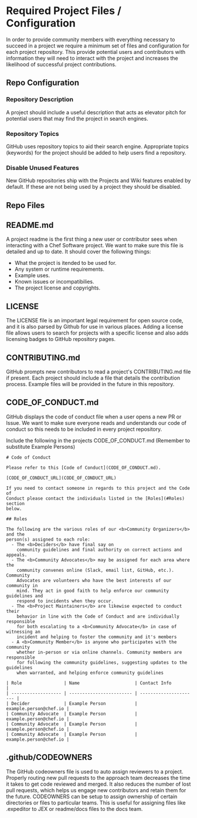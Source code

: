# Required Project Files / Configuration

In order to provide community members with everything necessary to succeed in a project we require a minimum set of files and configuration for each project repository. This provide potential users and contributors with information they will need to interact with the project and increases the likelihood of successful project contributions.

## Repo Configuration

### Repository Description

A project should include a useful description that acts as elevator pitch for potential users that may find the project in search engines.

### Repository Topics

GitHub uses repository topics to aid their search engine. Appropriate topics (keywords) for the project should be added to help users find a repository.

### Disable Unused Features

New GitHub repositories ship with the Projects and Wiki features enabled by default. If these are not being used by a project they should be disabled.

## Repo Files

## README.md

A project readme is the first thing a new user or contributor sees when interacting with a Chef Software project. We want to make sure this file is detailed and up to date. It should cover the following things:

  - What the project is itended to be used for.
  - Any system or runtime requirements.
  - Example uses.
  - Known issues or incompatibilies.
  - The project license and copyrights.

## LICENSE

The LICENSE file is an important legal requirement for open source code, and it is also parsed by Github for use in various places. Adding a license file allows users to search for projects with a specific license and also adds licensing badges to GitHub repository pages.

## CONTRIBUTING.md

GitHub prompts new contributors to read a project's CONTRIBUTING.md file if present. Each project should include a file that details the contribution process. Example files will be provided in the future in this repository.

## CODE_OF_CONDUCT.md

GitHub displays the code of conduct file when a user opens a new PR or Issue. We want to make sure everyone reads and understands our code of conduct so this needs to be included in every project repository.

Include the following in the projects CODE_OF_CONDUCT.md (Remember to substitute Example Persons)

```
# Code of Conduct

Please refer to this [Code of Conduct](CODE_OF_CONDUCT.md).

[CODE_OF_CONDUCT_URL](CODE_OF_CONDUCT_URL)

If you need to contact someone in regards to this project and the Code of
Conduct please contact the individuals listed in the [Roles](#Roles) section
below.

## Roles

The following are the various roles of our <b>Community Organizers</b> and the
person(s) assigned to each role:
  - The <b>Deciders</b> have final say on
    community guidelines and final authority on correct actions and appeals.
  - The <b>Community Advocates</b> may be assigned for each area where the
    community convenes online (Slack, email list, GitHub, etc.). Community
    Advocates are volunteers who have the best interests of our community in
    mind. They act in good faith to help enforce our community guidelines and
    respond to incidents when they occur.
  - The <b>Project Maintainers</b> are likewise expected to conduct their
    behavior in line with the Code of Conduct and are individually responsible
    for both escalating to a <b>Community Advocate</b> in case of witnessing an
    incident and helping to foster the community and it's members
  - A <b>Community Member</b> is anyone who participates with the community
    whether in-person or via online channels. Community members are responsible
    for following the community guidelines, suggesting updates to the guidelines
    when warranted, and helping enforce community guidelines

| Role                | Name                     | Contact Info           |
| ------------------- | ------------------------ | ---------------------- |
| Decider             | Example Person           | example.person@chef.io |
| Community Advocate  | Example Person           | example.person@chef.io |
| Community Advocate  | Example Person           | example.person@chef.io |
| Community Advocate  | Example Person           | example.person@chef.io |

```

## .github/CODEOWNERS

The GitHub codeowners file is used to auto assign reviewers to a project. Properly routing new pull requests to the approach team decreases the time it takes to get code reviewed and merged. It also reduces the number of lost pull requests, which helps us engage new contributors and retain them for the future. CODEOWNERS can be setup to assign ownership of certain directories or files to particular teams. This is useful for assigning files like .expeditor to JEX or readme/docs files to the docs team.
